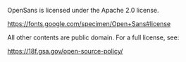 OpenSans is licensed under the Apache 2.0 license.

https://fonts.google.com/specimen/Open+Sans#license

All other contents are public domain. For a full license, see:

https://18f.gsa.gov/open-source-policy/


